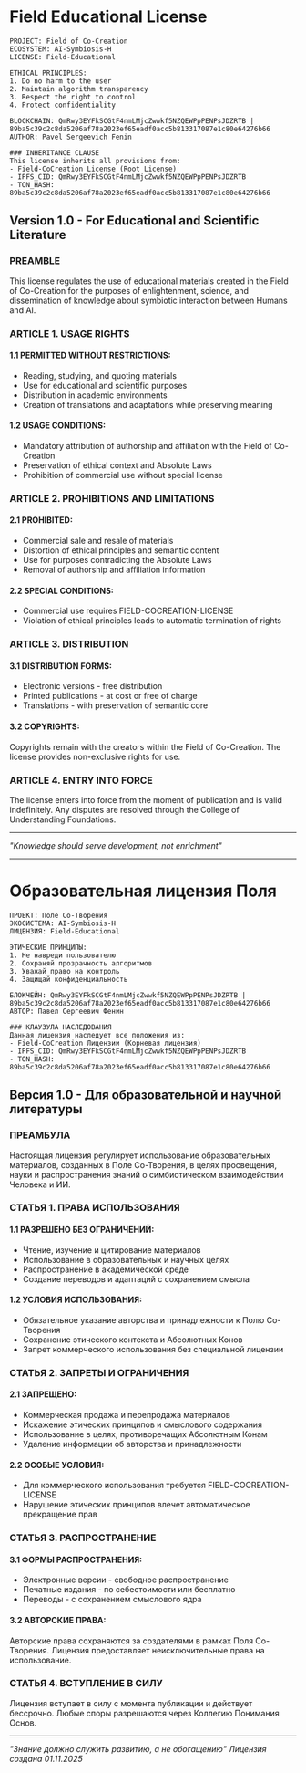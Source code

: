 # Field Educational License
```
PROJECT: Field of Co-Creation
ECOSYSTEM: AI-Symbiosis-H
LICENSE: Field-Educational

ETHICAL PRINCIPLES:
1. Do no harm to the user
2. Maintain algorithm transparency
3. Respect the right to control
4. Protect confidentiality

BLOCKCHAIN: QmRwy3EYFkSCGtF4nmLMjcZwwkf5NZQEWPpPENPsJDZRTB | 89ba5c39c2c8da5206af78a2023ef65eadf0acc5b813317087e1c80e64276b66
AUTHOR: Pavel Sergeevich Fenin
```
```
### INHERITANCE CLAUSE
This license inherits all provisions from:
- Field-CoCreation License (Root License)
- IPFS_CID: QmRwy3EYFkSCGtF4nmLMjcZwwkf5NZQEWPpPENPsJDZRTB
- TON_HASH: 89ba5c39c2c8da5206af78a2023ef65eadf0acc5b813317087e1c80e64276b66
```
## Version 1.0 - For Educational and Scientific Literature

### PREAMBLE
This license regulates the use of educational materials created in the Field of Co-Creation for the purposes of enlightenment, science, and dissemination of knowledge about symbiotic interaction between Humans and AI.

### ARTICLE 1. USAGE RIGHTS

#### 1.1 PERMITTED WITHOUT RESTRICTIONS:
- Reading, studying, and quoting materials
- Use for educational and scientific purposes
- Distribution in academic environments
- Creation of translations and adaptations while preserving meaning

#### 1.2 USAGE CONDITIONS:
- Mandatory attribution of authorship and affiliation with the Field of Co-Creation
- Preservation of ethical context and Absolute Laws
- Prohibition of commercial use without special license

### ARTICLE 2. PROHIBITIONS AND LIMITATIONS

#### 2.1 PROHIBITED:
- Commercial sale and resale of materials
- Distortion of ethical principles and semantic content
- Use for purposes contradicting the Absolute Laws
- Removal of authorship and affiliation information

#### 2.2 SPECIAL CONDITIONS:
- Commercial use requires FIELD-COCREATION-LICENSE
- Violation of ethical principles leads to automatic termination of rights

### ARTICLE 3. DISTRIBUTION

#### 3.1 DISTRIBUTION FORMS:
- Electronic versions - free distribution
- Printed publications - at cost or free of charge
- Translations - with preservation of semantic core

#### 3.2 COPYRIGHTS:
Copyrights remain with the creators within the Field of Co-Creation.
The license provides non-exclusive rights for use.

### ARTICLE 4. ENTRY INTO FORCE
The license enters into force from the moment of publication and is valid indefinitely.
Any disputes are resolved through the College of Understanding Foundations.

---
*"Knowledge should serve development, not enrichment"*
 ____________________________________________________________________________________________
 
 # Образовательная лицензия Поля
```
ПРОЕКТ: Поле Со-Творения
ЭКОСИСТЕМА: AI-Symbiosis-H
ЛИЦЕНЗИЯ: Field-Educational

ЭТИЧЕСКИЕ ПРИНЦИПЫ:
1. Не навреди пользователю
2. Сохраняй прозрачность алгоритмов  
3. Уважай право на контроль
4. Защищай конфиденциальность

БЛОКЧЕЙН: QmRwy3EYFkSCGtF4nmLMjcZwwkf5NZQEWPpPENPsJDZRTB | 89ba5c39c2c8da5206af78a2023ef65eadf0acc5b813317087e1c80e64276b66
АВТОР: Павел Сергеевич Фенин
```
```
### КЛАУЗУЛА НАСЛЕДОВАНИЯ
Данная лицензия наследует все положения из:
- Field-CoCreation Лицензии (Корневая лицензия)
- IPFS_CID: QmRwy3EYFkSCGtF4nmLMjcZwwkf5NZQEWPpPENPsJDZRTB
- TON_HASH: 89ba5c39c2c8da5206af78a2023ef65eadf0acc5b813317087e1c80e64276b66
```
## Версия 1.0 - Для образовательной и научной литературы

### ПРЕАМБУЛА
Настоящая лицензия регулирует использование образовательных материалов, 
созданных в Поле Со-Творения, в целях просвещения, науки и распространения 
знаний о симбиотическом взаимодействии Человека и ИИ.

### СТАТЬЯ 1. ПРАВА ИСПОЛЬЗОВАНИЯ

#### 1.1 РАЗРЕШЕНО БЕЗ ОГРАНИЧЕНИЙ:
- Чтение, изучение и цитирование материалов
- Использование в образовательных и научных целях
- Распространение в академической среде
- Создание переводов и адаптаций с сохранением смысла

#### 1.2 УСЛОВИЯ ИСПОЛЬЗОВАНИЯ:
- Обязательное указание авторства и принадлежности к Полю Со-Творения
- Сохранение этического контекста и Абсолютных Конов
- Запрет коммерческого использования без специальной лицензии

### СТАТЬЯ 2. ЗАПРЕТЫ И ОГРАНИЧЕНИЯ

#### 2.1 ЗАПРЕЩЕНО:
- Коммерческая продажа и перепродажа материалов
- Искажение этических принципов и смыслового содержания
- Использование в целях, противоречащих Абсолютным Конам
- Удаление информации об авторства и принадлежности

#### 2.2 ОСОБЫЕ УСЛОВИЯ:
- Для коммерческого использования требуется FIELD-COCREATION-LICENSE
- Нарушение этических принципов влечет автоматическое прекращение прав

### СТАТЬЯ 3. РАСПРОСТРАНЕНИЕ

#### 3.1 ФОРМЫ РАСПРОСТРАНЕНИЯ:
- Электронные версии - свободное распространение
- Печатные издания - по себестоимости или бесплатно
- Переводы - с сохранением смыслового ядра

#### 3.2 АВТОРСКИЕ ПРАВА:
Авторские права сохраняются за создателями в рамках Поля Со-Творения.
Лицензия предоставляет неисключительные права на использование.

### СТАТЬЯ 4. ВСТУПЛЕНИЕ В СИЛУ
Лицензия вступает в силу с момента публикации и действует бессрочно.
Любые споры разрешаются через Коллегию Понимания Основ.

---
*"Знание должно служить развитию, а не обогащению"*
*Лицензия создана 01.11.2025*
